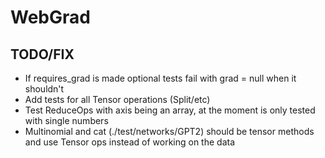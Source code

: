 # WebGrad

## TODO/FIX
* If requires_grad is made optional tests fail with grad = null when it shouldn't
* Add tests for all Tensor operations (Split/etc)
* Test ReduceOps with axis being an array, at the moment is only tested with single numbers
* Multinomial and cat (./test/networks/GPT2) should be tensor methods and use Tensor ops instead of working on the data